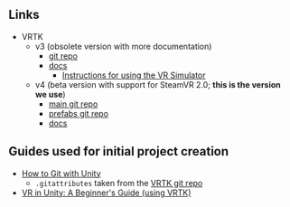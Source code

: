 ## Links
- VRTK
    - v3 (obsolete version with more documentation)
        - [git repo](https://github.com/ExtendRealityLtd/VRTK/tree/3.3.0)
        - [docs](https://vrtoolkit.readme.io/v3.3.0)
            - [Instructions for using the VR Simulator](https://vrtoolkit.readme.io/docs/getting-started#section-vr-simulator)
    - v4 (beta version with support for SteamVR 2.0; **this is the version we use**)
        - [main git repo](https://github.com/ExtendRealityLtd/VRTK)
        - [prefabs git repo](https://github.com/ExtendRealityLtd/VRTK.Prefabs)
        - [docs](https://academy.vrtk.io/)


## Guides used for initial project creation
- [How to Git with Unity](https://thoughtbot.com/blog/how-to-git-with-unity)
    - `.gitattributes` taken from the [VRTK git repo](https://github.com/ExtendRealityLtd/VRTK/blob/master/.gitattributes)
- [VR in Unity: A Beginner's Guide (using VRTK)](https://learn.unity.com/project/vr-in-unity-a-beginner-s-guide)